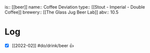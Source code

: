 is:: [[beer]]
name:: Coffee Deviation
type:: [[Stout - Imperial - Double Coffee]]
brewery:: [[The Glass Jug Beer Lab]]
abv:: 10.5

# Log
- [x] [[2022-02]] #do/drink/beer 👍
